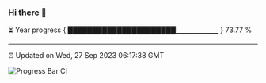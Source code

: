 ### Hi there 👋

⏳ Year progress { ██████████████████████▁▁▁▁▁▁▁▁ } 73.77 %

---

⏰ Updated on Wed, 27 Sep 2023 06:17:38 GMT

![Progress Bar CI](https://github.com/liununu/liununu/workflows/Progress%20Bar%20CI/badge.svg)
